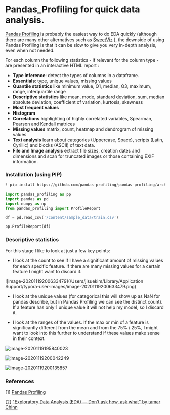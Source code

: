 

# Pandas_Profiling  for quick data analysis.

 [Pandas Profiling ](https://github.com/pandas-profiling/pandas-profiling)is probably the easiest way to do EDA quickly (although there are many other alternatives such as [SweetViz](https://github.com/fbdesignpro/sweetviz) ), the downside of using Pandas Profiling is that it can be slow to give you very in-depth analysis, even when not needed.

 For each column the following statistics - if relevant for the column type - are presented in an interactive HTML report :

- **Type inference**: detect the types of columns in a dataframe.
- **Essentials**: type, unique values, missing values
- **Quantile statistics** like minimum value, Q1, median, Q3, maximum, range, interquartile range
- **Descriptive statistics** like mean, mode, standard deviation, sum, median absolute deviation, coefficient of variation, kurtosis, skewness
- **Most frequent values**
- **Histogram**
- **Correlations** highlighting of highly correlated variables, Spearman, Pearson and Kendall matrices
- **Missing values** matrix, count, heatmap and dendrogram of missing values
- **Text analysis** learn about categories (Uppercase, Space), scripts (Latin, Cyrillic) and blocks (ASCII) of text data.
- **File and Image analysis** extract file sizes, creation dates and dimensions and scan for truncated images or those containing EXIF information.

### Installation (using PIP)


```python
! pip install https://github.com/pandas-profiling/pandas-profiling/archive/master.zip
```


```python
import pandas_profiling as pp
import pandas as pd 
import numpy as np 
from pandas_profiling import ProfileReport
```


```python
df = pd.read_csv('/content/sample_data/train.csv')
```


```python
pp.ProfileReport(df)
```

### Descriptive statistics 

 For this stage I like to look at just a few key points:

- I look at the count to see if I have a significant amount of missing values for each specific feature. If there are many missing values for a certain feature I might want to discard it.

![image-20201119200633479](/Users/jisuekim/Library/Application Support/typora-user-images/image-20201119200633479.png)

- I look at the unique values (for categorical this will show up as NaN for pandas describe, but in Pandas Profiling we can see the distinct count). If a feature has only 1 unique value it will not help my model, so I discard it.

- I look at the ranges of the values. If the max or min of a feature is significantly different from the mean and from the 75% / 25%, I might want to look into this further to understand if these values make sense in their context.

![image-20201119195840023](/Users/jisuekim/Desktop/DataAnalyst/images/image-20201119195840023.png)

![image-20201119200042249](/Users/jisuekim/Desktop/DataAnalyst/images/image-20201119200042249.png)

![image-20201119200135857](/Users/jisuekim/Desktop/DataAnalyst/images/image-20201119200135857.png)


### References
[1] [Pandas Profiling](https://github.com/pandas-profiling/pandas-profiling)

[2] ["Exploratory Data Analysis (EDA) — Don’t ask how, ask what" by tamar Chinn](https://medium.com/towards-artificial-intelligence/exploratory-data-analysis-eda-dont-ask-how-ask-what-2e29703fb24a) 

